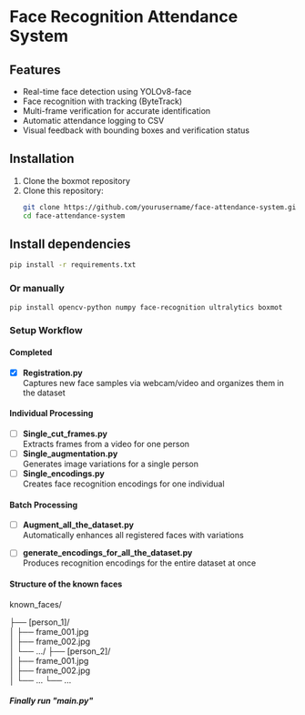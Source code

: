 # Face Recognition Attendance System

## Features
- Real-time face detection using YOLOv8-face
- Face recognition with tracking (ByteTrack)
- Multi-frame verification for accurate identification
- Automatic attendance logging to CSV
- Visual feedback with bounding boxes and verification status


## Installation
1. Clone the boxmot repository
2. Clone this repository:
   ```bash
   git clone https://github.com/yourusername/face-attendance-system.git
   cd face-attendance-system


## Install dependencies
   ```bash
   pip install -r requirements.txt
```

### Or manually
   ```bash
   pip install opencv-python numpy face-recognition ultralytics boxmot
```

### Setup Workflow

#### Completed
- [x] **Registration.py**  
  Captures new face samples via webcam/video and organizes them in the dataset

#### Individual Processing
- [ ] **Single_cut_frames.py**  
  Extracts frames from a video for one person
- [ ] **Single_augmentation.py**  
  Generates image variations for a single person
- [ ] **Single_encodings.py**  
  Creates face recognition encodings for one individual

#### Batch Processing 
- [ ] **Augment_all_the_dataset.py**  
  Automatically enhances all registered faces with variations
- [ ] **generate_encodings_for_all_the_dataset.py**  
  Produces recognition encodings for the entire dataset at once


#### Structure of the known faces
known_faces/
   
   ├── [person_1]/                                   
   │   ├── frame_001.jpg        
   │   ├── frame_002.jpg        
   │   └── .../
   ├── [person_2]/                                   
   │   ├── frame_001.jpg        
   │   ├── frame_002.jpg        
   │   └── ...
   └── ...     


##### Finally run "main.py"

